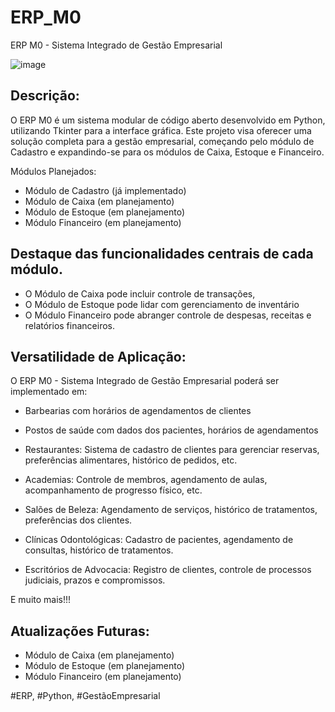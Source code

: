 # ERP_M0
ERP M0 - Sistema Integrado de Gestão Empresarial

![image](https://github.com/GleisonAmorim/ERP_M0/assets/54336609/60c20de2-2599-48ea-9a7c-b3e77df91a00)

## Descrição:

O ERP M0 é um sistema modular de código aberto desenvolvido em Python, utilizando Tkinter para a interface gráfica. Este projeto visa oferecer uma solução completa para a gestão empresarial, começando pelo módulo de Cadastro e expandindo-se para os módulos de Caixa, Estoque e Financeiro.

Módulos Planejados:

- Módulo de Cadastro (já implementado)
- Módulo de Caixa (em planejamento)
- Módulo de Estoque (em planejamento)
- Módulo Financeiro (em planejamento)

## Destaque das funcionalidades centrais de cada módulo.

- O Módulo de Caixa pode incluir controle de transações,
- O Módulo de Estoque pode lidar com gerenciamento de inventário
- O Módulo Financeiro pode abranger controle de despesas, receitas e relatórios financeiros.

## Versatilidade de Aplicação:

O ERP M0 - Sistema Integrado de Gestão Empresarial poderá ser implementado em:

- Barbearias com horários de agendamentos de clientes

- Postos de saúde com dados dos pacientes, horários de agendamentos

- Restaurantes: Sistema de cadastro de clientes para gerenciar reservas, preferências alimentares, histórico de pedidos, etc.

- Academias: Controle de membros, agendamento de aulas, acompanhamento de progresso físico, etc.

- Salões de Beleza: Agendamento de serviços, histórico de tratamentos, preferências dos clientes.

- Clínicas Odontológicas: Cadastro de pacientes, agendamento de consultas, histórico de tratamentos.

- Escritórios de Advocacia: Registro de clientes, controle de processos judiciais, prazos e compromissos.

E muito mais!!!

## Atualizações Futuras:

- Módulo de Caixa (em planejamento)
- Módulo de Estoque (em planejamento)
- Módulo Financeiro (em planejamento)

#ERP, #Python, #GestãoEmpresarial
